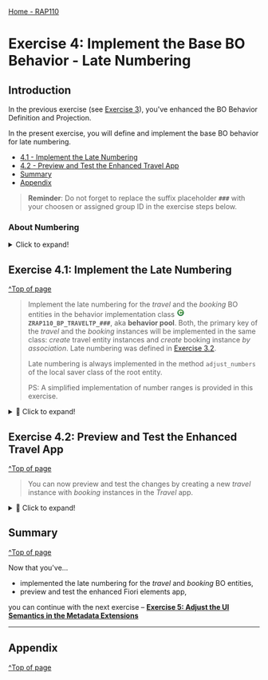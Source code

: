 [Home - RAP110](../../README.md)

# Exercise 4: Implement the Base BO Behavior - Late Numbering 

## Introduction 

In the previous exercise (see [Exercise 3](../ex03/README.md)), you've enhanced the BO Behavior Definition and Projection.  

In the present exercise, you will define and implement the base BO behavior for late numbering. 
 
- [4.1 - Implement the Late Numbering](#exercise-41-implement-the-late-numbering)
- [4.2 - Preview and Test the Enhanced Travel App](#exercise-42-preview-and-test-the-enhanced-travel-app)
- [Summary](#summary)  
- [Appendix](#appendix)  

> **Reminder**: Do not forget to replace the suffix placeholder **`###`** with your choosen or assigned group ID in the exercise steps below. 

### About Numbering  
 
 <details>
  <summary>Click to expand!</summary>
 
> Numbering is about setting values for primary key fields of entity instances during runtime. Different types of numbering are supported in RAP which can be divided into two main categories: 
> - **Early numbering**: In an early numbering scenario, the primary key value is set instantly after the modify request for the `CREATE` is executed. The key values can be passed externally by the consumer or can be set internally by the framework or an implementation of the `FOR NUMBERING` method. The latter will be implemented in the present exercise.
> - 📌**Late numbering**: In a late numbering scenario, the key values are always assigned internally without consumer interaction after the point of no return in the interaction phase has passed, and the `SAVE` sequence is triggered. 
> 
> **Further reading**: [Numbering](https://help.sap.com/docs/btp/sap-abap-restful-application-programming-model/numbering)
 
 </details>

## Exercise 4.1: Implement the Late Numbering
[^Top of page](#)

> Implement the late numbering for the _travel_ and the _booking_ BO entities in the behavior implementation class ![ABAP class](../images/adt_class.png)**`ZRAP110_BP_TRAVELTP_###`**, aka **behavior pool**. Both, the primary key of the _travel_ and the _booking_ instances will be implemented in the same class: _create_ travel entity instances and _create_ booking instance _by association_. Late numbering was defined in [Exercise 3.2](../ex03#exercise-32-define-the-late-numbering-and-the-static-field-control).
> 
> Late numbering is always implemented in the method `adjust_numbers` of the local saver class of the root entity.
> 
> PS: A simplified implementation of number ranges is provided in this exercise.

 <details>
  <summary>🔵 Click to expand!</summary>

 1. Open the behavior implementation class of the _Travel_ entity ![ABAP class](../images/adt_class.png)**`ZRAP110_BP_TRAVELTP_###`** and navigate to the method **`adjust_numbers`** of the local saver class **`LSC_TRAVEL`** 

 2. Insert the source code provided below in the method implementation as shown on the screenshot. 
 
    Replace all occurences of the placeholder `###` with your group ID using **Ctrl+F**.

    ```ABAP
     DATA: travel_id_max TYPE /dmo/travel_id.

    "Root BO entity: Travel
     IF mapped-travel IS NOT INITIAL.
       TRY.
           "get numbers
           cl_numberrange_runtime=>number_get(
             EXPORTING
               nr_range_nr       = '01'
               object            = 'ZRAP110###'  
               quantity          = CONV #( lines( mapped-travel ) )
             IMPORTING
               number            = DATA(number_range_key)
               returncode        = DATA(number_range_return_code)
               returned_quantity = DATA(number_range_returned_quantity)
           ).
         CATCH cx_number_ranges INTO DATA(lx_number_ranges).
           RAISE SHORTDUMP TYPE cx_number_ranges
             EXPORTING
               previous = lx_number_ranges.
       ENDTRY.

       ASSERT number_range_returned_quantity = lines( mapped-travel ).
       travel_id_max = number_range_key - number_range_returned_quantity.
       LOOP AT mapped-travel ASSIGNING FIELD-SYMBOL(<travel>).
         travel_id_max += 1.
         <travel>-TravelID = travel_id_max.
       ENDLOOP.
     ENDIF.            
     "--------------insert the code for the booking entity below ---------
         
    ```
         
    <img src="images/ex4x2.png" alt="Travel MDE" width="70%">
          
 3. Enhance the logic for drawing primary keys for _Booking_ BO entity instances created by association.
         
    Insert the source code provided below after the `ENDIF` of the previoud code block.
         
    Replace all occurences of the placeholder `###` with your group ID using **Ctrl+F**.
         
    ```ABAP
      "Child BO entity: Booking
      IF mapped-booking IS NOT INITIAL.
        READ ENTITIES OF ZRAP110_R_TravelTP_### IN LOCAL MODE
          ENTITY Booking BY \_Travel
            FROM VALUE #( FOR booking IN mapped-booking WHERE ( %tmp-TravelID IS INITIAL )
                                                              ( %pid = booking-%pid
                                                                %key = booking-%tmp ) )
          LINK DATA(booking_to_travel_links).

        LOOP AT mapped-booking ASSIGNING FIELD-SYMBOL(<booking>).
          <booking>-TravelID =
            COND #( WHEN <booking>-%tmp-TravelID IS INITIAL
                    THEN mapped-travel[ %pid = booking_to_travel_links[ source-%pid = <booking>-%pid ]-target-%pid ]-TravelID
                    ELSE <booking>-%tmp-TravelID ).
        ENDLOOP.

        LOOP AT mapped-booking INTO DATA(mapped_booking) GROUP BY mapped_booking-TravelID.
          SELECT MAX( booking_id ) FROM zrap110_abook### WHERE travel_id = @mapped_booking-TravelID INTO @DATA(max_booking_id) .
          LOOP AT GROUP mapped_booking ASSIGNING <booking>.
            max_booking_id += 10.
            <booking>-BookingID = max_booking_id.
          ENDLOOP.
        ENDLOOP.
      ENDIF.         
    ```
          
    <img src="images/ex4x3.png" alt="Travel MDE" width="80%">
                  
 4. Save ![save icon](../images/adt_save.png) and activate ![activate icon](../images/adt_activate.png) the changes.

</details>

## Exercise 4.2: Preview and Test the Enhanced Travel App 
[^Top of page](#)

> You can now preview and test the changes by creating a new _travel_ instance with _booking_ instances in the _Travel_ app.

 <details>
  <summary>🔵 Click to expand!</summary>

1. Refresh your application in the browser using **F5** if the browser is still open -   
   or go to your service binding ![srvb icon](../images/adt_srvb.png)**`ZRAP110_UI_TRAVEL_O4_###`** and start the Fiori elements App preview for the **`Travel`** entity set.

2. Create a new _Travel_ instance. 

   <img src="images/ex403.png" alt="Travel MDE" width="80%">

   Now selet the agency ID and click **Create** under Booking.

   <img src="images/ex406.png" alt="Travel MDE" width="80%">
  
   Fill in the booking information and click **Apply**.
  
   <img src="images/ex407.png" alt="Travel MDE" width="80%">
  
   Click **Create**.
  
   <img src="images/ex408.png" alt="Travel MDE" width="80%">
  
   Check your result.
  
   <img src="images/ex409.png" alt="Travel MDE" width="80%">

</details>  
           
## Summary
[^Top of page](#)

Now that you've... 
- implemented the late numbering for the _travel_ and _booking_ BO entities, 
- preview and test the enhanced Fiori elements app,

you can continue with the next exercise – **[Exercise 5: Adjust the UI Semantics in the Metadata Extensions](../ex05/README.md)**

---

## Appendix
[^Top of page](#)
<!--
Find the full solution source code of all ![tabl](../images/adt_tabl.png)database tables, CDS artefacts ( ![ddls](../images/adt_ddls.png)views,  ![ddlx](../images/adt_ddlx.png)metadata extensions and  ![bdef](../images/adt_bdef.png)behavior), ![class](../images/adt_class.png) ABAP classes, and ![servicebinding](../images/adt_srvb.png) service definition used in this workshop in the [**sources**](../sources) folder. 
  
Don't forget to replace all occurences of the placeholder `###` in the provided source code with your group ID using the ADT _Replace All_ function (_Ctrl+F_).
-->
